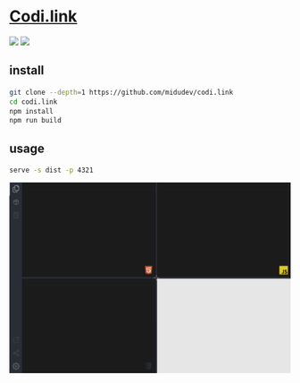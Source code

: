 # [Codi.link](https://github.com/midudev/codi.link)

![](https://img.shields.io/github/license/midudev/codi.link) ![](https://img.shields.io/github/last-commit/scillidan/codi.link/main?label=last%20commit%20(fork))

## install

```sh
git clone --depth=1 https://github.com/midudev/codi.link
cd codi.link
npm install
npm run build
```

## usage

```sh
serve -s dist -p 4321
```

![codi-link](/_image/optWeb/codi-link.png)
